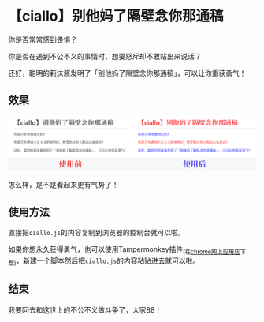 # 【ciallo】别他妈了隔壁念你那通稿

你是否常常感到畏惧？

你是否在遇到不公不义的事情时，想要怒斥却不敢站出来说话？

还好，聪明的莉沫酱发明了「别他妈了隔壁念你那通稿」，可以让你重获勇气！


## 效果

![样例.jpg](样例.jpg)

怎么样，是不是看起来更有气势了！

## 使用方法

直接把`ciallo.js`的内容复制到浏览器的控制台就可以啦。

如果你想永久获得勇气，也可以使用Tampermonkey插件<sub>(在[chrome网上应用店](https://chrome.google.com/webstore/detail/tampermonkey/dhdgffkkebhmkfjojejmpbldmpobfkfo?hl=zh-CN)下载)</sub>，新建一个脚本然后把`ciallo.js`的内容粘贴进去就可以啦。


## 结束

我要回去和这世上的不公不义做斗争了，大家88！

